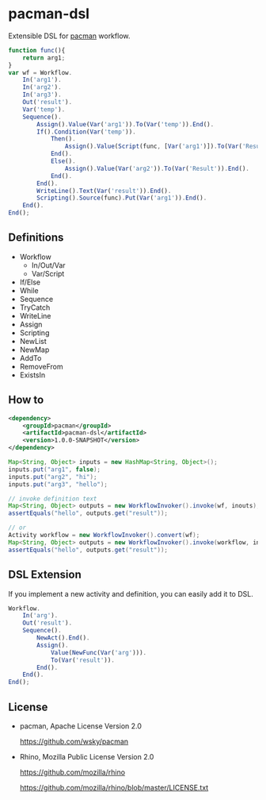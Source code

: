 pacman-dsl
==========

Extensible DSL for [pacman](https://github.com/wsky/pacman) workflow.

```js
function func(){
    return arg1;
}
var wf = Workflow.
    In('arg1').
    In('arg2').
    In('arg3').
    Out('result').
    Var('temp').
    Sequence().
        Assign().Value(Var('arg1')).To(Var('temp')).End().
        If().Condition(Var('temp')).
            Then().
                Assign().Value(Script(func, [Var('arg1')]).To(Var('Result')).End().
            End().
            Else().
                Assign().Value(Var('arg2')).To(Var('Result')).End().
            End().
        End().
        WriteLine().Text(Var('result')).End().
        Scripting().Source(func).Put(Var('arg1')).End().
    End().
End();
```

## Definitions

- Workflow
    - In/Out/Var
    - Var/Script
- If/Else
- While
- Sequence
- TryCatch
- WriteLine
- Assign
- Scripting
- NewList
- NewMap
- AddTo
- RemoveFrom
- ExistsIn

## How to

```xml
<dependency>
    <groupId>pacman</groupId>
    <artifactId>pacman-dsl</artifactId>
    <version>1.0.0-SNAPSHOT</version>
</dependency>
```

```java
Map<String, Object> inputs = new HashMap<String, Object>();
inputs.put("arg1", false);
inputs.put("arg2", "hi");
inputs.put("arg3", "hello");

// invoke definition text
Map<String, Object> outputs = new WorkflowInvoker().invoke(wf, inouts);
assertEquals("hello", outputs.get("result"));

// or
Activity workflow = new WorkflowInvoker().convert(wf);
Map<String, Object> outputs = new WorkflowInvoker().invoke(workflow, inputs);
assertEquals("hello", outputs.get("result"));
```

## DSL Extension

If you implement a new activity and definition, you can easily add it to DSL.

```js
Workflow.
	In('arg').
	Out('result').
	Sequence().
		NewAct().End().
		Assign().
			Value(NewFunc(Var('arg'))).
			To(Var('result')).
		End().
	End().
End();
```

## License

- pacman, Apache License Version 2.0

	https://github.com/wsky/pacman

- Rhino, Mozilla Public License Version 2.0

	https://github.com/mozilla/rhino
	
	https://github.com/mozilla/rhino/blob/master/LICENSE.txt
